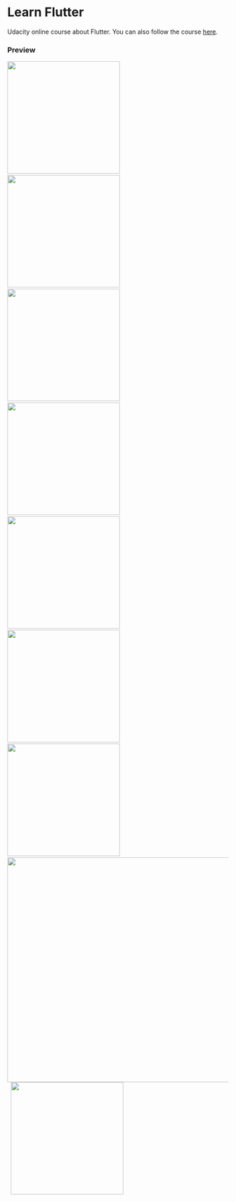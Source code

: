 # Learn Flutter
Udacity online course about Flutter. You can also follow the course [here](https://classroom.udacity.com/courses/ud905).

### Preview
<img src="https://github.com/omrobbie/udacity-flutter/blob/master/_screenshot/preview1.png" width=256> &nbsp;
<img src="https://github.com/omrobbie/udacity-flutter/blob/master/_screenshot/preview2.png" width=256> &nbsp;
<img src="https://github.com/omrobbie/udacity-flutter/blob/master/_screenshot/preview3.png" width=256> &nbsp;
<img src="https://github.com/omrobbie/udacity-flutter/blob/master/_screenshot/preview4.png" width=256> &nbsp;
<img src="https://github.com/omrobbie/udacity-flutter/blob/master/_screenshot/preview5.png" width=256> &nbsp;
<img src="https://github.com/omrobbie/udacity-flutter/blob/master/_screenshot/preview6.png" width=256> &nbsp;
<img src="https://github.com/omrobbie/udacity-flutter/blob/master/_screenshot/preview7.png" width=256> &nbsp;
<img src="https://github.com/omrobbie/udacity-flutter/blob/master/_screenshot/preview8.png" width=512> &nbsp;
<img src="https://github.com/omrobbie/udacity-flutter/blob/master/_screenshot/preview9.png" width=256> &nbsp;
